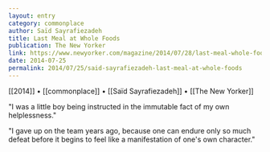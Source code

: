 ```yaml
---
layout: entry
category: commonplace
author: Saïd Sayrafiezadeh
title: Last Meal at Whole Foods
publication: The New Yorker
link: https://www.newyorker.com/magazine/2014/07/28/last-meal-whole-foods
date: 2014-07-25
permalink: 2014/07/25/said-sayrafiezadeh-last-meal-at-whole-foods
---
```


[[2014]] • [[commonplace]] • [[Saïd Sayrafiezadeh]] • [[The New Yorker]]

"I was a little boy being instructed in the immutable fact of my own helplessness." 

"I gave up on the team years ago, because one can endure only so much defeat before it begins to feel like a manifestation of one's own character."
